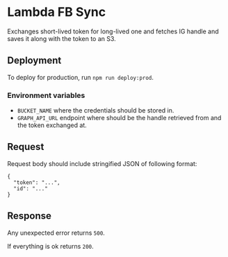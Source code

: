 # Lambda FB Sync

Exchanges short-lived token for long-lived one and fetches IG handle and saves it
along with the token to an S3.

## Deployment
To deploy for production, run `npm run deploy:prod`.

### Environment variables
- `BUCKET_NAME` where the credentials should be stored in.
- `GRAPH_API_URL` endpoint where should be the handle retrieved from and the token exchanged at.

## Request
Request body should include stringified JSON of following format:

```
{
  "token": "...",
  "id": "..."
}
```

## Response
Any unexpected error returns `500`.

If everything is ok returns `200`.
